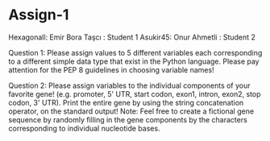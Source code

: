 # Assign-1


Hexagonall: Emir Bora Taşcı : Student 1
Asukir45: Onur Ahmetli : Student 2

Question 1: Please assign values to 5 different variables each corresponding to a different simple
data type that exist in the Python language. Please pay attention for the PEP 8 guidelines in 
choosing variable names!

Question 2: Please assign variables to the individual components of your favorite gene! (e.g.
promoter, 5' UTR, start codon, exon1, intron, exon2, stop codon, 3' UTR). Print the entire gene 
by using the string concatenation operator, on the standard output! Note: Feel free to create a 
fictional gene sequence by randomly filling in the gene components by the characters 
corresponding to individual nucleotide bases.
